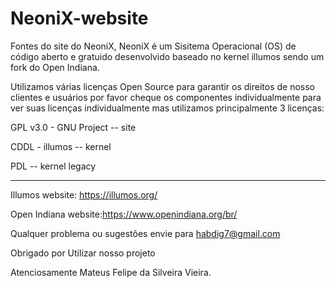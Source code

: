 # NeoniX-website
Fontes do site do NeoniX, NeoniX é um Sisitema Operacional (OS) de código aberto e gratuido desenvolvido baseado no kernel illumos sendo um fork do Open Indiana.


Utilizamos várias licenças Open Source para garantir os direitos de nosso clientes e usuários por favor cheque os componentes individualmente para ver suas licenças individualmente mas utilizamos principalmente 3 licenças:


GPL v3.0 - GNU Project -- site

CDDL - illumos -- kernel

PDL -- kernel legacy  

----------------------------------------------------------------------------------------------------------

Illumos website: https://illumos.org/


Open Indiana website:https://www.openindiana.org/br/


Qualquer problema ou sugestões envie para habdig7@gmail.com


Obrigado por Utilizar nosso projeto


Atenciosamente Mateus Felipe da Silveira Vieira.